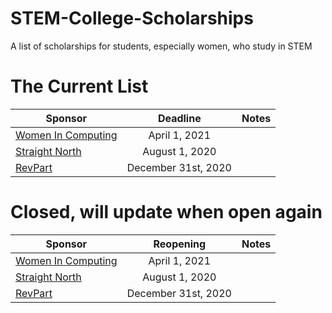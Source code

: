 # STEM-College-Scholarships
A list of scholarships for students, especially women, who study in STEM


# The Current List 
| Sponsor        | Deadline           | Notes  |
| ------------- |:-------------:| -----:|
| [Women In Computing](https://www.loadview-testing.com/scholarship/)      | April 1, 2021 |  |
| [Straight North](https://www.straightnorth.com/scholarship/)      | August 1, 2020      |   |
| [RevPart](https://revpart.com/scholarship/) | December 31st, 2020 |    |


# Closed, will update when open again
| Sponsor        | Reopening           | Notes  |
| ------------- |:-------------:| -----:|
| [Women In Computing](https://www.loadview-testing.com/scholarship/)      | April 1, 2021 |  |
| [Straight North](https://www.straightnorth.com/scholarship/)      | August 1, 2020      |   |
| [RevPart](https://revpart.com/scholarship/) | December 31st, 2020 |    |
